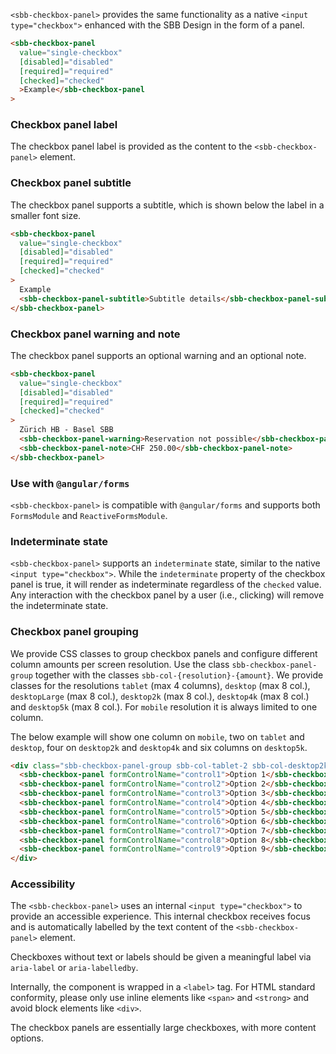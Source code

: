 `<sbb-checkbox-panel>` provides the same functionality as a native `<input type="checkbox">`
enhanced with the SBB Design in the form of a panel.

```html
<sbb-checkbox-panel
  value="single-checkbox"
  [disabled]="disabled"
  [required]="required"
  [checked]="checked"
  >Example</sbb-checkbox-panel
>
```

### Checkbox panel label

The checkbox panel label is provided as the content to the `<sbb-checkbox-panel>` element.

### Checkbox panel subtitle

The checkbox panel supports a subtitle, which is shown below the label in a smaller font size.

```html
<sbb-checkbox-panel
  value="single-checkbox"
  [disabled]="disabled"
  [required]="required"
  [checked]="checked"
>
  Example
  <sbb-checkbox-panel-subtitle>Subtitle details</sbb-checkbox-panel-subtitle>
</sbb-checkbox-panel>
```

### Checkbox panel warning and note

The checkbox panel supports an optional warning and an optional note.

```html
<sbb-checkbox-panel
  value="single-checkbox"
  [disabled]="disabled"
  [required]="required"
  [checked]="checked"
>
  Zürich HB - Basel SBB
  <sbb-checkbox-panel-warning>Reservation not possible</sbb-checkbox-panel-warning>
  <sbb-checkbox-panel-note>CHF 250.00</sbb-checkbox-panel-note>
</sbb-checkbox-panel>
```

### Use with `@angular/forms`

`<sbb-checkbox-panel>` is compatible with `@angular/forms` and supports both `FormsModule`
and `ReactiveFormsModule`.

### Indeterminate state

`<sbb-checkbox-panel>` supports an `indeterminate` state, similar to the native `<input type="checkbox">`.
While the `indeterminate` property of the checkbox panel is true, it will render as indeterminate
regardless of the `checked` value. Any interaction with the checkbox panel by a user (i.e., clicking) will
remove the indeterminate state.

### Checkbox panel grouping

We provide CSS classes to group checkbox panels and configure different column amounts per screen
resolution. Use the class `sbb-checkbox-panel-group` together with the classes
`sbb-col-{resolution}-{amount}`. We provide classes for the resolutions `tablet` (max 4 columns),
`desktop` (max 8 col.), `desktopLarge` (max 8 col.), `desktop2k` (max 8 col.),
`desktop4k` (max 8 col.) and `desktop5k` (max 8 col.). For `mobile` resolution it is always
limited to one column.

The below example will show one column on `mobile`, two on `tablet` and `desktop`, four on
`desktop2k` and `desktop4k` and six columns on `desktop5k`.

```html
<div class="sbb-checkbox-panel-group sbb-col-tablet-2 sbb-col-desktop2k-4 sbb-col-desktop5k-6">
  <sbb-checkbox-panel formControlName="control1">Option 1</sbb-checkbox-panel>
  <sbb-checkbox-panel formControlName="control2">Option 2</sbb-checkbox-panel>
  <sbb-checkbox-panel formControlName="control3">Option 3</sbb-checkbox-panel>
  <sbb-checkbox-panel formControlName="control4">Option 4</sbb-checkbox-panel>
  <sbb-checkbox-panel formControlName="control5">Option 5</sbb-checkbox-panel>
  <sbb-checkbox-panel formControlName="control6">Option 6</sbb-checkbox-panel>
  <sbb-checkbox-panel formControlName="control7">Option 7</sbb-checkbox-panel>
  <sbb-checkbox-panel formControlName="control8">Option 8</sbb-checkbox-panel>
  <sbb-checkbox-panel formControlName="control9">Option 9</sbb-checkbox-panel>
</div>
```

### Accessibility

The `<sbb-checkbox-panel>` uses an internal `<input type="checkbox">` to provide an accessible experience.
This internal checkbox receives focus and is automatically labelled by the text content of the
`<sbb-checkbox-panel>` element.

Checkboxes without text or labels should be given a meaningful label via `aria-label` or
`aria-labelledby`.

Internally, the component is wrapped in a `<label>` tag. For HTML standard conformity, please only
use inline elements like `<span>` and `<strong>` and avoid block elements like `<div>`.

The checkbox panels are essentially large checkboxes, with more content options.
